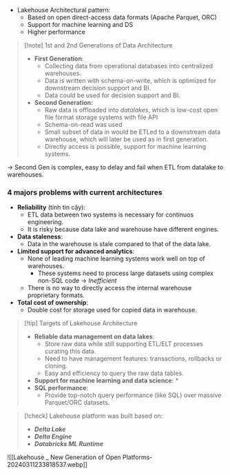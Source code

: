 
* Lakehouse Architectural pattern:
	* Based on open direct-access data formats (Apache Parquet, ORC)
	* Support for machine learning and DS
	* Higher performance

> [!note] 1st and 2nd Generations of Data Architecture
> * **First Generation**: 
> 	* Collecting data from operational databases into centralized warehouses.
> 	* Data is written with schema-on-write, which is optimized for downstream decision support and BI.
> 	* Data could be used for decision support and BI.
> * **Second Generation:**
> 	* Raw data is offloaded into *datalakes*, which is low-cost open file format storage systems with file API
> 	* Schema-on-read was used
> 	* Small subset of data in would be ETLed to a downstream data warehouse, which will later be used as in first generation.
> 	* Directly access is possible, support for machine learning systems.

-> Second Gen is complex, easy to delay and fail when ETL from datalake to warehouses.

### 4 majors problems with current architectures
* **Reliability** (tính tin cậy):
	* ETL data between two systems is necessary for continuos engineering.
	* It is risky because data lake and warehouse have different engines.
* **Data staleness**:
	* Data in the warehouse is stale compared to that of the data lake.
* **Limited support for advanced analytics**:
	* None of leading machine learning systems work well on top of warehouses.
		* These systems need to process large datasets using complex non-SQL code 
		-> *Inefficient* 
	* There is no way to directly access the internal warehouse proprietary formats.
* **Total cost of ownership**:
	* Double cost for storage used for copied data in warehouse.

> [!tip]  Targets of Lakehouse Architecture
> * **Reliable data management on data lakes**:
> 	* Store raw data while still supporting ETL/ELT processes curating this data.
> 	* Need to have management features: transactions, rollbacks or cloning.
> 	* Easy and efficiency to query the raw data tables.
> * **Support for machine learning and data science**:
> 	* 
> * **SQL performance**:
> 	* Provide top-notch query performance (like SQL) over massive Parquet/ORC datasets.

> [!check] 
> Lakehouse platform was built based on:
> * _**Delta Lake**_
> * _**Delta Engine**_
> * _**Databricks ML Runtime**_

![[Lakehouse _ New Generation of Open Platforms-20240311233818537.webp]]



